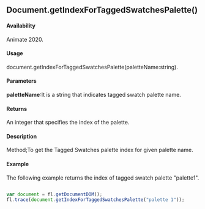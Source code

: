 ## Document.getIndexForTaggedSwatchesPalette()

#### Availability

Animate 2020.

#### Usage

document.getIndexForTaggedSwatchesPalette(paletteName:string).

#### Parameters

**paletteName**:It is a string that indicates tagged swatch palette name.

#### Returns

An integer that specifies the index of the palette.

#### Description

Method;To get the Tagged Swatches palette index for given palette name.

#### Example

The following example returns the index of tagged swatch palette "palette1".

```javascript

var document = fl.getDocumentDOM();
fl.trace(document.getIndexForTaggedSwatchesPalette("palette 1"));

```
